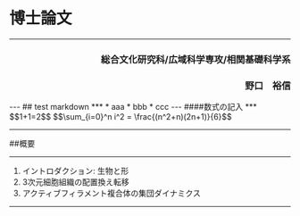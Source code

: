 # 博士論文
***
<h3 style="text-align : right">総合文化研究科/広域科学専攻/相関基礎科学系</h3>
<h3 style="text-align : right">野口　裕信</h3>
---
## test markdown
***
 * aaa
 * bbb
   * ccc
---
####数式の記入
***
$$1+1=2$$
$$\sum_{i=0}^n i^2 = \frac{(n^2+n)(2n+1)}{6}$$

---
##概要
***
1. イントロダクション: 生物と形
1. 3次元細胞組織の配置換え転移
  1. アクティブフィラメント複合体の集団ダイナミクス
---
